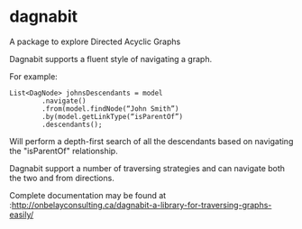 # dagnabit
A package to explore Directed Acyclic Graphs 

Dagnabit supports a fluent style of navigating a graph.

For example:
```
List<DagNode> johnsDescendants = model
		.navigate()
		.from(model.findNode(“John Smith”)
		.by(model.getLinkType(“isParentOf”)
		.descendants();
```  
Will perform a depth-first search of all the descendants based on navigating the "isParentOf" relationship.

Dagnabit support a number of traversing strategies and can navigate both the two and from directions. 

Complete documentation may be found at :http://onbelayconsulting.ca/dagnabit-a-library-for-traversing-graphs-easily/


